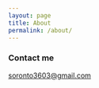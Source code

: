 ```yaml
---
layout: page
title: About
permalink: /about/
---
```


### Contact me

[soronto3603@gmail.com](mailto:soronto3603@gmail.com)